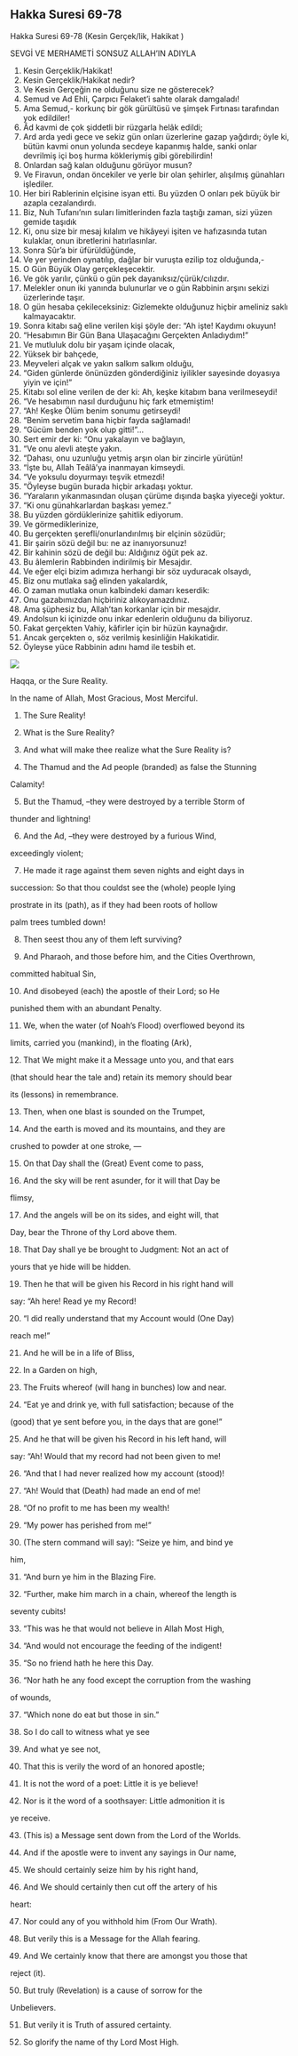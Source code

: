 
## Hakka Suresi 69-78

Hakka Suresi 69-78 (Kesin Gerçek/lik, Hakikat )

SEVGİ VE MERHAMETİ SONSUZ ALLAH’IN ADIYLA

1. Kesin Gerçeklik/Hakikat!
2. Kesin Gerçeklik/Hakikat nedir?
3. Ve Kesin Gerçeğin ne olduğunu size ne gösterecek?
4. Semud ve Ad Ehli, Çarpıcı Felaket’i sahte olarak damgaladı!
5. Ama Semud,- korkunç bir gök gürültüsü ve şimşek Fırtınası tarafından yok edildiler!
6. Âd kavmi de çok şiddetli bir rüzgarla helâk edildi;
7. Ard arda yedi gece ve sekiz gün onları üzerlerine gazap yağdırdı; öyle ki, bütün kavmi onun yolunda secdeye kapanmış halde, sanki onlar devrilmiş içi boş hurma kökleriymiş gibi görebilirdin!
8. Onlardan sağ kalan olduğunu görüyor musun?
9. Ve Firavun, ondan öncekiler ve yerle bir olan şehirler, alışılmış günahları işlediler.
10. Her biri Rablerinin elçisine isyan etti. Bu yüzden O onları pek büyük bir azapla cezalandırdı.
11. Biz, Nuh Tufanı’nın suları limitlerinden fazla taştığı zaman, sizi yüzen gemide taşıdık
12. Ki, onu size bir mesaj kılalım ve hikâyeyi işiten ve hafızasında tutan kulaklar, onun ibretlerini hatırlasınlar.
13. Sonra Sûr’a bir üfürüldüğünde,
14. Ve yer yerinden oynatılıp, dağlar bir vuruşta ezilip toz olduğunda,-
15. O Gün Büyük Olay gerçekleşecektir.
16. Ve gök yarılır, çünkü o gün pek dayanıksız/çürük/cılızdır.
17. Melekler onun iki yanında bulunurlar ve o gün Rabbinin arşını sekizi üzerlerinde taşır.
18. O gün hesaba çekileceksiniz: Gizlemekte olduğunuz hiçbir ameliniz saklı kalmayacaktır.
19. Sonra kitabı sağ eline verilen kişi şöyle der: “Ah işte! Kaydımı okuyun!
20. “Hesabımın Bir Gün Bana Ulaşacağını Gerçekten Anladıydım!”
21. Ve mutluluk dolu bir yaşam içinde olacak,
22. Yüksek bir bahçede,
23. Meyveleri alçak ve yakın salkım salkım olduğu,
24. “Giden günlerde önünüzden gönderdiğiniz iyilikler sayesinde doyasıya yiyin ve için!”
25. Kitabı sol eline verilen de der ki: Ah, keşke kitabım bana verilmeseydi!
26. “Ve hesabımın nasıl durduğunu hiç fark etmemiştim!
27. “Ah! Keşke Ölüm benim sonumu getirseydi!
28. “Benim servetim bana hiçbir fayda sağlamadı!
29. “Gücüm benden yok olup gitti!”…
30. Sert emir der ki: “Onu yakalayın ve bağlayın,
31. “Ve onu alevli ateşte yakın.
32. “Dahası, onu uzunluğu yetmiş arşın olan bir zincirle yürütün!
33. “İşte bu, Allah Teâlâ’ya inanmayan kimseydi.
34. “Ve yoksulu doyurmayı teşvik etmezdi!
35. “Öyleyse bugün burada hiçbir arkadaşı yoktur.
36. “Yaraların yıkanmasından oluşan çürüme dışında başka yiyeceği yoktur.
37. “Ki onu günahkarlardan başkası yemez.”
38. Bu yüzden gördüklerinize şahitlik ediyorum.
39. Ve görmediklerinize,
40. Bu gerçekten şerefli/onurlandırılmış bir elçinin sözüdür;
41. Bir şairin sözü değil bu: ne az inanıyorsunuz!
42. Bir kahinin sözü de değil bu: Aldığınız öğüt pek az.
43. Bu âlemlerin Rabbinden indirilmiş bir Mesajdır.
44. Ve eğer elçi bizim adımıza herhangi bir söz uyduracak olsaydı,
45. Biz onu mutlaka sağ elinden yakalardık,
46. O zaman mutlaka onun kalbindeki damarı keserdik:
47. Onu gazabımızdan hiçbiriniz alıkoyamazdınız.
48. Ama şüphesiz bu, Allah’tan korkanlar için bir mesajdır.
49. Andolsun ki içinizde onu inkar edenlerin olduğunu da biliyoruz.
50. Fakat gerçekten Vahiy, kâfirler için bir hüzün kaynağıdır.
51. Ancak gerçekten o, söz verilmiş kesinliğin Hakikatidir.
52. Öyleyse yüce Rabbinin adını hamd ile tesbih et.

[![](https://blogger.googleusercontent.com/img/b/R29vZ2xl/AVvXsEiBWztmb3bBF_Sh0MY33R788xPjsjzyEEXY_VwuLIlG5fMFvPIkaHcdl-7V4d08vvZoV9OEj6m2EZhzVP6Qotwv34GNLJNOtwofcEt8Cce-QYNPUhOLDymnMQGPJnRhM7Jp153tJjjzE89nm_kTXPl5idAn6e1tBGFtdTphyVNV-p2LSozdbPzbB_Vqk3Oh/s320/div8.png)](https://www.blogger.com/blog/post/edit/5724704568349331251/8819888416192615468#)

Haqqa, or the Sure Reality. 

In the name of Allah, Most Gracious, Most Merciful.

1. The Sure Reality!

2. What is the Sure Reality?

3. And what will make thee realize what the Sure Reality is?

4. The Thamud and the Ad people (branded) as false the Stunning

Calamity!

5. But the Thamud, –they were destroyed by a terrible Storm of

thunder and lightning!

6. And the Ad, –they were destroyed by a furious Wind,

exceedingly violent;

7. He made it rage against them seven nights and eight days in

succession: So that thou couldst see the (whole) people lying

prostrate in its (path), as if they had been roots of hollow

palm trees tumbled down!

8. Then seest thou any of them left surviving?

9. And Pharaoh, and those before him, and the Cities Overthrown,

committed habitual Sin,

10. And disobeyed (each) the apostle of their Lord; so He

punished them with an abundant Penalty.

11. We, when the water (of Noah’s Flood) overflowed beyond its

limits, carried you (mankind), in the floating (Ark),

12. That We might make it a Message unto you, and that ears

(that should hear the tale and) retain its memory should bear

its (lessons) in remembrance.

13. Then, when one blast is sounded on the Trumpet,

14. And the earth is moved and its mountains, and they are

crushed to powder at one stroke, —

15. On that Day shall the (Great) Event come to pass,

16. And the sky will be rent asunder, for it will that Day be

flimsy,

17. And the angels will be on its sides, and eight will, that

Day, bear the Throne of thy Lord above them.

18. That Day shall ye be brought to Judgment: Not an act of

yours that ye hide will be hidden.

19. Then he that will be given his Record in his right hand will

say: “Ah here! Read ye my Record!

20. “I did really understand that my Account would (One Day)

reach me!”

21. And he will be in a life of Bliss,

22. In a Garden on high,

23. The Fruits whereof (will hang in bunches) low and near.

24. “Eat ye and drink ye, with full satisfaction; because of the

(good) that ye sent before you, in the days that are gone!”

25. And he that will be given his Record in his left hand, will

say: “Ah! Would that my record had not been given to me!

26. “And that I had never realized how my account (stood)!

27. “Ah! Would that (Death) had made an end of me!

28. “Of no profit to me has been my wealth!

29. “My power has perished from me!”

30. (The stern command will say): “Seize ye him, and bind ye

him,

31. “And burn ye him in the Blazing Fire.

32. “Further, make him march in a chain, whereof the length is

seventy cubits!

33. “This was he that would not believe in Allah Most High,

34. “And would not encourage the feeding of the indigent!

35. “So no friend hath he here this Day.

36. “Nor hath he any food except the corruption from the washing

of wounds,

37. “Which none do eat but those in sin.”

38. So I do call to witness what ye see

39. And what ye see not,

40. That this is verily the word of an honored apostle;

41. It is not the word of a poet: Little it is ye believe!

42. Nor is it the word of a soothsayer: Little admonition it is

ye receive.

43. (This is) a Message sent down from the Lord of the Worlds.

44. And if the apostle were to invent any sayings in Our name,

45. We should certainly seize him by his right hand,

46. And We should certainly then cut off the artery of his

heart:

47. Nor could any of you withhold him (From Our Wrath).

48. But verily this is a Message for the Allah fearing.

49. And We certainly know that there are amongst you those that

reject (it).

50. But truly (Revelation) is a cause of sorrow for the

Unbelievers.

51. But verily it is Truth of assured certainty.

52. So glorify the name of thy Lord Most High.